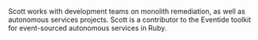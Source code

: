Scott works with development teams on monolith remediation, as well as autonomous services projects. Scott is a contributor to the Eventide toolkit for event-sourced autonomous services in Ruby.

